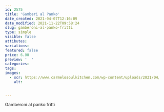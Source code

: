 ```yaml
---
id: 2575
title: 'Gamberi al Panko'
date_created: 2021-04-07T12:16:09
date_modified: 2021-11-22T09:58:24
slug: gamberoni-al-panko-fritti
type: simple
visible: false
attibutes: 
variations:
featured: false
price: 6.00
preview: '  '
categories: 
tags: 
images: 
  - scr: https://www.carmelosoulkitchen.com/wp-content/uploads/2021/04/Gamberi-al-Panko.png
    alt: 


---
```


<p>Gamberoni al panko fritti</p>

